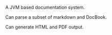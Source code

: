 A JVM based documentation system.

Can parse a subset of markdown and DocBook.

Can generate HTML and PDF output.
